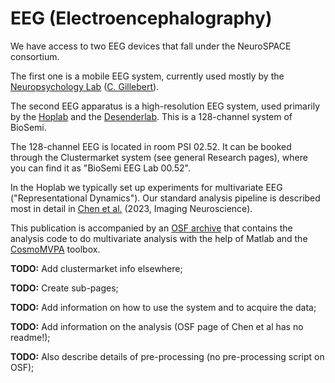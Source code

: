 # EEG (Electroencephalography)

We have access to two EEG devices that fall under the NeuroSPACE consortium. 

The first one is a mobile EEG system, currently used mostly by the [Neuropsychology Lab](https://www.neuropsychologylab.be/) ([C. Gillebert](https://www.kuleuven.be/wieiswie/en/person/00049589)). 

The second EEG apparatus is a high-resolution EEG system, used primarily by the [Hoplab](https://www.hoplab.be/) and the [Desenderlab](https://desenderlab.com/). This is a 128-channel system of BioSemi. 

The 128-channel EEG is located in room PSI 02.52. It can be booked through the Clustermarket system (see general Research pages), where you can find it as "BioSemi EEG Lab 00.52".

In the Hoplab we typically set up experiments for multivariate EEG ("Representational Dynamics"). Our standard analysis pipeline is described most in detail in [Chen et al.](https://direct.mit.edu/imag/article/doi/10.1162/imag_a_00006/116700/The-representational-dynamics-of-the-animal) (2023, Imaging Neuroscience). 

This publication is accompanied by an [OSF archive](https://osf.io/d5egu/) that contains the analysis code to do multivariate analysis with the help of Matlab and the [CosmoMVPA](https://www.cosmomvpa.org/) toolbox.    


**TODO:** Add clustermarket info elsewhere; 

**TODO:** Create sub-pages; 

**TODO:** Add information on how to use the system and to acquire the data; 

**TODO:** Add information on the analysis (OSF page of Chen et al has no readme!); 

**TODO:** Also describe details of pre-processing (no pre-processing script on OSF);
